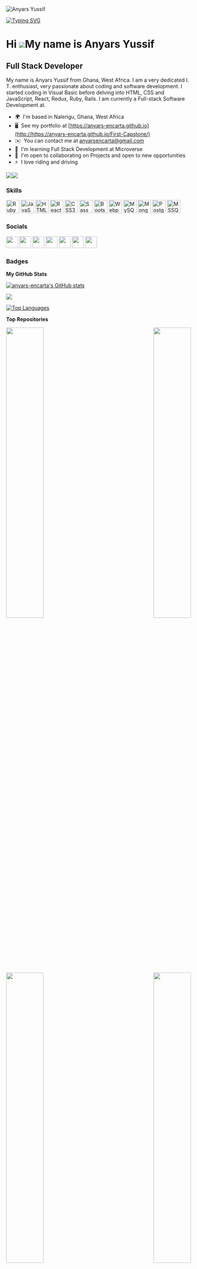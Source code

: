 ![Anyars Yussif](https://github.com/anyars-encarta/anyars-encarta/assets/29536724/06e0d5b2-3556-4bb5-916b-d8686b86e0b0)

[![Typing SVG](https://readme-typing-svg.herokuapp.com?font=Mona+Sans&weight=600&size=35&pause=1000&color=000000&width=1200&height=150&lines=Hello%2C+I+am+Anyars+Yussif;I+am+a+full-Stack+Web%2FSoftware+Developer;My+stacks+include+HTML%2C+CSS%2C+JavaScript%2C+React%2C+and+Ruby;I+am+open+to+new+opportunities)](https://git.io/typing-svg)

Hi ![](https://user-images.githubusercontent.com/18350557/176309783-0785949b-9127-417c-8b55-ab5a4333674e.gif)My name is Anyars Yussif
=====================================================================================================================================

Full Stack Developer
--------------------

My name is Anyars Yussif from Ghana, West Africa. I am a very dedicated I. T. enthusiast, very passionate about coding and software development. I started coding in Visual Basic before delving into HTML, CSS and JavaScript, React, Redux, Ruby, Rails. I am currently a Full-stack Software Development at.

* 🌍  I'm based in Nalerigu, Ghana, West Africa
* 🖥️  See my portfolio at [https://anyars-encarta.github.io](http://https://anyars-encarta.github.io/First-Capstone/)
* ✉️  You can contact me at [anyarsencarta@gmail.com](mailto:anyarsencarta@gmail.com)
* 🧠  I'm learning Full Stack Development at Microverse
* 🤝  I'm open to collaborating on Projects and open to new opportunities
* ⚡  I love riding and driving

<a href="https://www.github.com/anyars-encarta" target="_blank" rel="noreferrer"><img
src="https://img.shields.io/github/followers/anyars-encarta?logo=github&style=for-the-badge&color=0891b2&labelColor=1c1917" /></a><a href="https://www.twitter.com/anyarsencarta" target="_blank" rel="noreferrer"><img
src="https://img.shields.io/twitter/follow/anyarsencarta?logo=twitter&style=for-the-badge&color=0891b2&labelColor=1c1917"
/></a>

### Skills


<p align="left">
<a href="https://www.ruby-lang.org/en/" target="_blank" rel="noreferrer"><img src="https://raw.githubusercontent.com/danielcranney/readme-generator/main/public/icons/skills/ruby-colored.svg" width="36" height="36" alt="Ruby" /></a>
<a href="https://developer.mozilla.org/en-US/docs/Web/JavaScript" target="_blank" rel="noreferrer"><img src="https://raw.githubusercontent.com/danielcranney/readme-generator/main/public/icons/skills/javascript-colored.svg" width="36" height="36" alt="JavaScript" /></a>
<a href="https://developer.mozilla.org/en-US/docs/Glossary/HTML5" target="_blank" rel="noreferrer"><img src="https://raw.githubusercontent.com/danielcranney/readme-generator/main/public/icons/skills/html5-colored.svg" width="36" height="36" alt="HTML5" /></a>
<a href="https://reactjs.org/" target="_blank" rel="noreferrer"><img src="https://raw.githubusercontent.com/danielcranney/readme-generator/main/public/icons/skills/react-colored.svg" width="36" height="36" alt="React" /></a>
<a href="https://www.w3.org/TR/CSS/#css" target="_blank" rel="noreferrer"><img src="https://raw.githubusercontent.com/danielcranney/readme-generator/main/public/icons/skills/css3-colored.svg" width="36" height="36" alt="CSS3" /></a>
<a href="https://sass-lang.com/" target="_blank" rel="noreferrer"><img src="https://raw.githubusercontent.com/danielcranney/readme-generator/main/public/icons/skills/sass-colored.svg" width="36" height="36" alt="Sass" /></a>
<a href="https://getbootstrap.com/" target="_blank" rel="noreferrer"><img src="https://raw.githubusercontent.com/danielcranney/readme-generator/main/public/icons/skills/bootstrap-colored.svg" width="36" height="36" alt="Bootstrap" /></a>
<a href="https://webpack.js.org/" target="_blank" rel="noreferrer"><img src="https://raw.githubusercontent.com/danielcranney/readme-generator/main/public/icons/skills/webpack-colored.svg" width="36" height="36" alt="Webpack" /></a>
<a href="https://www.mysql.com/" target="_blank" rel="noreferrer"><img src="https://raw.githubusercontent.com/danielcranney/readme-generator/main/public/icons/skills/mysql-colored.svg" width="36" height="36" alt="MySQL" /></a>
<a href="https://www.mongodb.com/" target="_blank" rel="noreferrer"><img src="https://raw.githubusercontent.com/danielcranney/readme-generator/main/public/icons/skills/mongodb-colored.svg" width="36" height="36" alt="MongoDB" /></a>
<a href="https://www.postgresql.org/" target="_blank" rel="noreferrer"><img src="https://raw.githubusercontent.com/danielcranney/readme-generator/main/public/icons/skills/postgresql-colored.svg" width="36" height="36" alt="PostgreSQL" /></a>
<a href="https://www.microsoft.com/en-us/sql-server/sql-server-downloads/" target="_blank" rel="noreferrer"><img src="https://e7.pngegg.com/pngimages/515/909/png-clipart-microsoft-sql-server-computer-servers-database-microsoft-microsoft-sql-server-server-computer.png" width="36" height="36" alt="MSSQL" /></a>
</p>

### Socials

<p align="left"> <a href="https://www.facebook.com/encartadegreat?_rdc=1&_rdr" target="_blank" rel="noreferrer"><img src="https://raw.githubusercontent.com/danielcranney/readme-generator/main/public/icons/socials/facebook.svg" width="32" height="32" /></a> <a href="https://www.github.com/anyars-encarta" target="_blank" rel="noreferrer"><img src="https://raw.githubusercontent.com/danielcranney/readme-generator/main/public/icons/socials/github.svg" width="32" height="32" /></a> <a href="http://www.instagram.com/anyarsyussif/" target="_blank" rel="noreferrer"><img src="https://raw.githubusercontent.com/danielcranney/readme-generator/main/public/icons/socials/instagram.svg" width="32" height="32" /></a> <a href="https://www.linkedin.com/in/anyars-yussif/" target="_blank" rel="noreferrer"><img src="https://raw.githubusercontent.com/danielcranney/readme-generator/main/public/icons/socials/linkedin.svg" width="32" height="32" /></a> <a href="https://www.stackoverflow.com/users/22085924/anyars-yussif" target="_blank" rel="noreferrer"><img src="https://raw.githubusercontent.com/danielcranney/readme-generator/main/public/icons/socials/stackoverflow.svg" width="32" height="32" /></a> <a href="https://www.twitter.com/anyarsencarta" target="_blank" rel="noreferrer"><img src="https://raw.githubusercontent.com/danielcranney/readme-generator/main/public/icons/socials/twitter.svg" width="32" height="32" /></a> <a href="https://www.youtube.com/c/https://youtube.com/@anyarsencarta" target="_blank" rel="noreferrer"><img src="https://raw.githubusercontent.com/danielcranney/readme-generator/main/public/icons/socials/youtube.svg" width="32" height="32" /></a></p>

### Badges

<b>My GitHub Stats</b>

<a href="http://www.github.com/anyars-encarta"><img src="https://github-readme-stats.vercel.app/api?username=anyars-encarta&show_icons=true&hide=&count_private=true&title_color=0891b2&text_color=ffffff&icon_color=0891b2&bg_color=1c1917&hide_border=true&show_icons=true" alt="anyars-encarta's GitHub stats" /></a>

<a href="http://www.github.com/anyars-encarta"><img src="https://github-readme-streak-stats.herokuapp.com/?user=anyars-encarta&stroke=ffffff&background=1c1917&ring=0891b2&fire=0891b2&currStreakNum=ffffff&currStreakLabel=0891b2&sideNums=ffffff&sideLabels=ffffff&dates=ffffff&hide_border=true" /></a>

<a href="https://github.com/anyars-encarta" align="left"><img src="https://github-readme-stats.vercel.app/api/top-langs/?username=anyars-encarta&langs_count=10&title_color=0891b2&text_color=ffffff&icon_color=0891b2&bg_color=1c1917&hide_border=true&locale=en&custom_title=Top%20%Languages" alt="Top Languages" /></a>

<b>Top Repositories</b>

<div width="100%" align="center"><a href="https://github.com/anyars-encarta/Series-Review-Portal" align="left"><img align="left" width="45%" src="https://github-readme-stats.vercel.app/api/pin/?username=anyars-encarta&repo=Series-Review-Portal&title_color=0891b2&text_color=ffffff&icon_color=0891b2&bg_color=1c1917&hide_border=true&locale=en" /></a><a href="https://github.com/anyars-encarta/Leaderboard-List-App" align="right"><img align="right" width="45%" src="https://github-readme-stats.vercel.app/api/pin/?username=anyars-encarta&repo=Leaderboard-List-App&title_color=0891b2&text_color=ffffff&icon_color=0891b2&bg_color=1c1917&hide_border=true&locale=en" /></a></div><br /><br /><br /><br /><br /><br /><br />

<br /><br /><br /><br /><br />

<div width="100%" align="center"><a href="https://github.com/anyars-encarta/To-do-list" align="left"><img align="left" width="45%" src="https://github-readme-stats.vercel.app/api/pin/?username=anyars-encarta&repo=To-do-list&title_color=0891b2&text_color=ffffff&icon_color=0891b2&bg_color=1c1917&hide_border=true&locale=en" /></a><a href="https://github.com/anyars-encarta/Personal-to-Do-App" align="right"><img align="right" width="45%" src="https://github-readme-stats.vercel.app/api/pin/?username=anyars-encarta&repo=Personal-to-Do-App&title_color=0891b2&text_color=ffffff&icon_color=0891b2&bg_color=1c1917&hide_border=true&locale=en" /></a></div>

